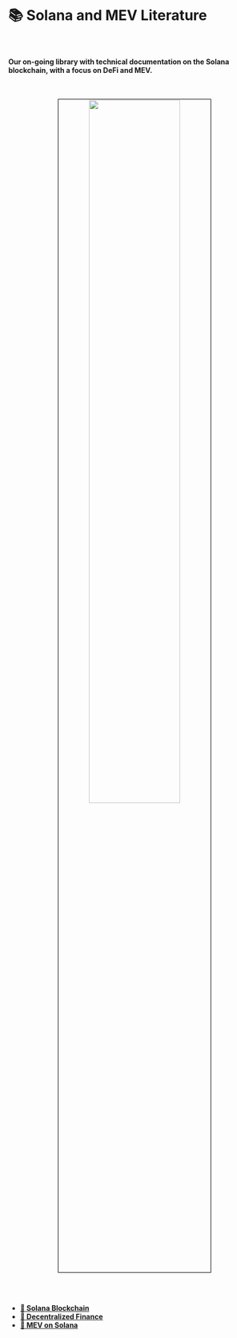# 📚 Solana and MEV Literature

<br>

#### Our on-going library with technical documentation on the Solana blockchain, with a focus on DeFi and MEV.

<br>


<p align="center">
<img src="https://github.com/urani-labs/solana-mev-literature/assets/162904807/a0d50f9a-bde3-4f9d-ad8f-1b187205fe14" width="60%" align="center" style="padding:1px;border:1px solid black;"/>
</p>
<br>
<br>

* **[📘 Solana Blockchain](1_Solana.md)**
* **[📙 Decentralized Finance](2_DeFi.md)**
* **[📗 MEV on Solana](3_MEV.md)**


